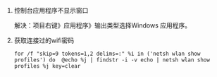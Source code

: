 1. 控制台应用程序不显示窗口

   解决：项目右键》应用程序》输出类型选择Windows 应用程序。

2. 获取连接过的wifi密码

   ````shell
   for /f "skip=9 tokens=1,2 delims=:" %i in ('netsh wlan show profiles') do  @echo %j | findstr -i -v echo | netsh wlan show profiles %j key=clear
   ````

   

